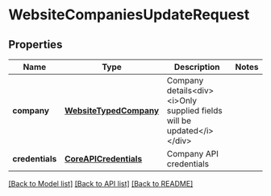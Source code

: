 # WebsiteCompaniesUpdateRequest

## Properties
Name | Type | Description | Notes
------------ | ------------- | ------------- | -------------
**company** | [**WebsiteTypedCompany**](WebsiteTypedCompany.md) | Company details&lt;div&gt;&lt;i&gt;Only supplied fields will be updated&lt;/i&gt;&lt;/div&gt; | 
**credentials** | [**CoreAPICredentials**](CoreAPICredentials.md) | Company API credentials | 

[[Back to Model list]](../README.md#documentation-for-models) [[Back to API list]](../README.md#documentation-for-api-endpoints) [[Back to README]](../README.md)


